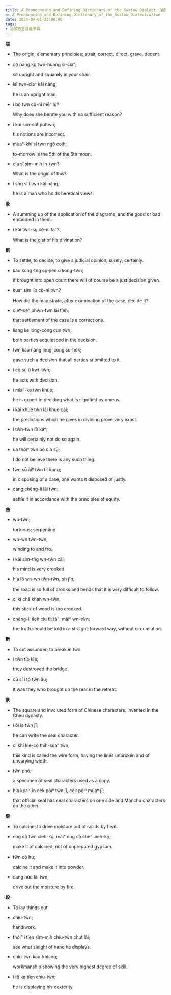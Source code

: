 ```yaml
---
title: A Pronouncing and Defining Dictionary of the Swatow Dialect (汕頭方言音義字典) / twn
p: A_Pronouncing_and_Defining_Dictionary_of_the_Swatow_Dialect/w/twn
date: 2024-04-01 23:00:00
tags: 
- 汕頭方言音義字典
---
```



**端**
- The origin; elementary principles; strait, correct, direct, grave, decent.

- cŏ̤ pàng kò̤ twn-huang sì-cìaⁿ;

  sit upright and squarely in your chair.

- isĭ twn-cìaⁿ kâi nâng;

  he is an upright man.

- i bô̤ twn cò̤-nî mēⁿ lṳ́?

  Why does she berate you with no sufficient reason?

- i kâi sim-sût puttwn;

  his notions are incorrect.

- mùaⁿ-khí sĭ twn ngŏ coih;

  to-morrow is the 5th of the 5th moon.

- cía sĭ sĭm-mih in-twn?

  What is the origin of this?

- i sǹg sĭ ĭ twn kâi nâng;

  he is a man who holds heretical views.

**彖**
- A summing up of the application of the diagrams, and the good or bad embodied in them.

- i kâi tẁn-sṳ̂ cò̤-nî tàⁿ?

  What is the gist of his divination?

**斷**
- To settle; to decide; to give a judicial opinion; surely; certainly.

- kàu kong-tn̂g cṳ̆-jîen ŭ kong-tẁn;

  if brought into open court there will of course be a just decision given.

- kuaⁿ sím lío cò̤-nî tẁn?

  How did the magistrate, after examination of the case, decide it?

- cìeⁿ-seⁿ phẁn-tẁn lâi tîeh;

  that settlement of the case is a correct one.

- líang ke lóng-cóng cun tẁn;

  both parties acquiesced in the decision.

- tẁn kàu nâng lóng-cóng su-hôk;

  gave such a decision that all parties submitted to it.

- i cò̤ sṳ̄ ŭ kwt-tẁn;

  he acts with decision.

- i mîaⁿ-ke tẁn khùe;

  he is expert in deciding what is signified by omens.

- i kâi khùe tẁn lâi khùe căi;

  the predictions which he gives in divining prove very exact.

- i tẁn-tẁn m̄ káⁿ;

  he will certainly not do so again.

- úa thóiⁿ tẁn bô̤ cía sṳ̄;

  I do not believe there is any such thing.

- tẁn sṳ̄ àiⁿ tẁn tit kong;

  in disposing of a case, one wants it disposed of justly.

- cang chêng-lí lâi tẁn;

  settle it in accordance with the principles of equity.

**曲**

- wu-tŵn;

  tortuous; serpentine.

- wn-wn tŵn-tŵn;

  winding to and fro.

- i kâi sim-tn̂g wn-tŵn căi;

  his mind is very crooked.

- hía lŏ wn-wn tŵn-tŵn, o̤h jīn;

  the road is so full of crooks and bends that it is very difficult to follow.

- cí ki châ khah wn-tŵn;

  this stick of wood is too crooked.

- chêng-lí tîeh cĭu tît tàⁿ, màiⁿ wn-tŵn;

  the truth should be told in a straight-forward way, without circumlution.

**斷**
- To cut assunder; to break in two.

- i tw̆n tĭo kîe;

  they destroyed the bridge.

- cū sĭ i tó̤ tw̆n ău;

  it was they who brought up the rear in the retreat.

**篆**
- The square and involuted form of Chinese characters, invented in the Cheu dynasty.

- i ŏi ía tw̆n jī;

  he can write the seal character.

- cí khí kìe-cò̤ thih-sùaⁿ tw̆n;

  this kind is called the wire form, having the lines unbroken and of unvarying width.

- tw̆n phó;

  a specimen of seal characters used as a copy.

- hía kuaⁿ-ìn cêk pôiⁿ tw̆n jī, cêk pôiⁿ múaⁿ jī;

  that official seal has seal characters on one side and Manchu characters on the other.

**煅**
- To calcine; to drive moisture out of solids by heat.

- ēng cò̤ tw̄n cîeh-ko̤, màiⁿ ēng cò̤ cheⁿ cîeh-ko̤;

  make it of calcined, not of unprepared gypsum.

- tw̄n cò̤ hu;

  calcine it and make it into powder.

- cang húe lâi tw̄n;

  drive out the moisture by fire.

**段**
- To lay things out.

- chíu-tw̄n;

  handiwork.

- thóiⁿ i tíen sĭm-mih chíu-tw̄n chut lâi;

  see what sleight of hand he displays.

- chíu-tw̄n kau-khîang;

  workmanship showing the very highest degree of skill.

- i tŏ̤ kò̤ tíen chíu-tw̄n;

  he is displaying his dexterity.